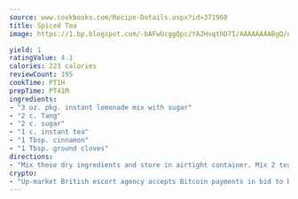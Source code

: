 ```yaml
---
source: www.cookbooks.com/Recipe-Details.aspx?id=371960
title: Spiced Tea
image: https://1.bp.blogspot.com/-bAFwUcggQpc/YA2HvqthD7I/AAAAAAAABgQ/dGGityjUeSk5WIgvhJroHVt7XYoXF2qygCLcBGAsYHQ/s320/10.png

yield: 1
ratingValue: 4.1
calories: 223 calories
reviewCount: 195
cookTime: PT1H
prepTime: PT41M
ingredients:
- "3 oz. pkg. instant lemonade mix with sugar"
- "2 c. Tang"
- "2 c. sugar"
- "1 c. instant tea"
- "1 Tbsp. cinnamon"
- "1 Tbsp. ground cloves"
directions:
- "Mix these dry ingredients and store in airtight container. Mix 2 teaspoons in 1 cup hot water to serve."
crypto:
- "Up-market British escort agency accepts Bitcoin payments in bid to boost worker safety and client anonymity."
---
```

